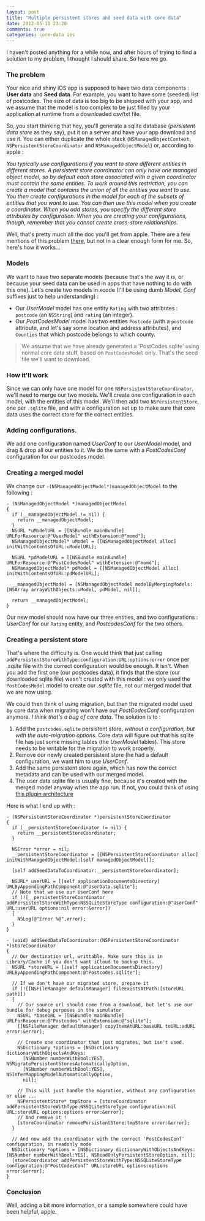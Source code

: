 ```yaml
---
layout: post
title: "Multiple persistent stores and seed data with core data"
date: 2012-05-11 23:20
comments: true
categories: core-data ios
---
```


I haven't posted anything for a while now, and after hours of trying to find a solution to my problem, I thought I should share. So here we go.

### The problem

Your nice and shiny iOS app is supposed to have two data components : **User data** and **Seed data**.
For example, you want to have some (seeded) list of postcodes. The size of data is too big to be shipped with your app,
and we assume that the model is too complex to be just filled by your application at runtime from a downloaded csv/txt file.

So, you start thinking that hey, you'll generate a sqlite database (_persistent data store_ as they say), put it on a server and have your app download and use it.
You can either duplicate the whole stack (`NSManagedObjectContext`, `NSPersistentStoreCoordinator` and `NSManagedObjectModel`) or, according to apple :

_You typically use configurations if you want to store different entities in
 different stores. A persistent store coordinator can only have one managed
 object model, so by default each store associated with a given coordinator
 must contain the same entities. To work around this restriction, you can
 create a model that contains the union of all the entities you want to use.
 You then create configurations in the model for each of the subsets of
 entities that you want to use. You can then use this model when you create a
 coordinator. When you add stores, you specify the different store attributes
 by configuration. When you are creating your configurations, though, remember
 that you cannot create cross-store relationships._

Well, that's pretty much all the doc you'll get from apple.
There are a few mentions of this problem [there](http://stackoverflow.com/questions/9970103/what-is-an-efficient-way-to-merge-two-ios-core-data-persistent-stores),
but not in a clear enough form for me. So, here's how it works...

<!-- more -->

### Models

We want to have two separate models (because that's the way it is, or because your seed data can be used in apps that have nothing to do with this one).
Let's create two models in xcode (I'll be using dumb _Model_, _Conf_ suffixes just to help understanding) :

* Our _UserModel_ model has one entity `Rating` with two attributes : `postcode` (an `NSString`) and `rating` (an integer).
* Our _PostCodesModel_ model has two entities `Postcode` (with a `postcode` attribute, and let's say some location and address attributes), and `Counties` that
  which postcode belongs to which county.

> We assume that we have already generated a 'PostCodes.sqlite' using normal core data stuff, based on `PostCodesModel` only. That's the seed file we'll want to download.

### How it'll work
Since we can only have one model for one `NSPersistentStoreCoordinator`, we'll need to merge our two models.
We'll create one configuration in each model, with the entities of this model.
We'll then add two `NSPersistentStore`, one per `.sqlite` file, and with a configuration set up to make sure that core data
uses the correct store for the correct entities.

### Adding configurations.
We add one configuration named _UserConf_ to our _UserModel_ model, and drag & drop all our entities to it.
We do the same with a _PostCodesConf_ configuration for our postcodes model.

### Creating a merged model
We change our `-(NSManagedObjectModel*)managedObjectModel` to the following :

``` objc
- (NSManagedObjectModel *)managedObjectModel
{
  if (__managedObjectModel != nil) {
    return __managedObjectModel;
  }
  NSURL *uModelURL = [[NSBundle mainBundle] URLForResource:@"UserModel" withExtension:@"momd"];
  NSManagedObjectModel* uModel = [[NSManagedObjectModel alloc] initWithContentsOfURL:uModelURL];
  
  NSURL *pdModelURL = [[NSBundle mainBundle] URLForResource:@"PostCodesModel" withExtension:@"momd"];
  NSManagedObjectModel* pdModel = [[NSManagedObjectModel alloc] initWithContentsOfURL:pdModelURL];

  __managedObjectModel = [NSManagedObjectModel modelByMergingModels:[NSArray arrayWithObjects:uModel, pdModel, nil]];

  return __managedObjectModel;
}
```

Our new model should now have our three entities, and two configurations : _UserConf_ for our `Rating` entity, and _PostcodesConf_ for the two others.

### Creating a persistent store

That's where the difficulty is. One would think that just calling `addPersistentStoreWithType:configuration:URL:options:error`
once per _.sqlite_ file with the correct configuration would be enough. It isn't. When you add the first one (our postcodes data),
it finds that the store (our downloaded sqlite file) wasn't created with this model : we only used the `PostCodesModel` model to create
our _.sqlite_ file, not our merged model that we are now using.

We could then think of using migration, but then the migrated model used by core data when migrating won't have
our _PostCodesConf_ configuration anymore. *I think that's a bug of core data*.
The solution is to :

1. Add the `postcodes.sqlite` persistent store, *without a configuration, but with the auto-migration options*. Core data will figure out 
   that his sqlite file has just some missing tables (the _UserModel_ tables). This store needs to be writable for the migration to work
   properly.
2. Remove our newly created persistent store (he had a default configuration, we want him to use _UserConf_.
3. Add the same persistent store again, which has now the correct metadata and can be used with our merged model.
4. The user data sqlite file is usually fine, because it's created with the merged model anyway when the app run.
   If not, you could think of using [this plugin architecture](http://www.cimgf.com/2009/05/03/core-data-and-plug-ins/)

Here is what I end up with :

``` objc
- (NSPersistentStoreCoordinator *)persistentStoreCoordinator
{
  if (__persistentStoreCoordinator != nil) {
    return __persistentStoreCoordinator;
  }

  NSError *error = nil;
  __persistentStoreCoordinator = [[NSPersistentStoreCoordinator alloc] initWithManagedObjectModel:[self managedObjectModel]];

  [self addSeedDataToCoordinator:__persistentStoreCoordinator];
  
  NSURL* userURL = [[self applicationDocumentsDirectory] URLByAppendingPathComponent:@"UserData.sqlite"];
  // Note that we use our UserConf here
  if (![__persistentStoreCoordinator addPersistentStoreWithType:NSSQLiteStoreType configuration:@"UserConf" URL:userURL options:nil error:&error])
  {
    NSLog(@"Error %@",error);
  }
}

- (void) addSeedDataToCoordinator:(NSPersistentStoreCoordinator *)storeCoordinator
{
  // Our destination url, writtable. Make sure this is in Library/Cache if you don't want iCloud to backup this.
  NSURL *storeURL = [[self applicationDocumentsDirectory] URLByAppendingPathComponent:@"Postcodes.sqlite"];

  // If we don't have our migrated store, prepare it
  if (![[NSFileManager defaultManager] fileExistsAtPath:[storeURL path]])
  {
    // Our source url should come from a download, but let's use our bundle for debug purposes in the simulator
    NSURL *baseURL = [[NSBundle mainBundle] URLForResource:@"Postcodes" withExtension:@"sqlite"];
    [[NSFileManager defaultManager] copyItemAtURL:baseURL toURL:adURL error:&error];

    // Create one coordinator that just migrates, but isn't used.
    NSDictionary *options = [NSDictionary dictionaryWithObjectsAndKeys:
      [NSNumber numberWithBool:YES], NSMigratePersistentStoresAutomaticallyOption,
      [NSNumber numberWithBool:YES], NSInferMappingModelAutomaticallyOption,
      nil];

    // This will just handle the migration, without any configuration or else ...
    NSPersistentStore* tmpStore = [storeCoordinator addPersistentStoreWithType:NSSQLiteStoreType configuration:nil URL:storeURL options:options error:&error];
    // And remove it !
    [storeCoordinator removePersistentStore:tmpStore error:&error];
  }

  // And now add the coordinator with the correct 'PostCodesConf' configuration, in readonly mode
  NSDictionary *options = [NSDictionary dictionaryWithObjectsAndKeys:[NSNumber numberWithBool:YES], NSReadOnlyPersistentStoreOption, nil];
  [storeCoordinator addPersistentStoreWithType:NSSQLiteStoreType configuration:@"PostCodesConf" URL:storeURL options:options error:&error];
}
```

### Conclusion

Well, adding a bit more information, or a sample somewhere could have been helpful, apple.
